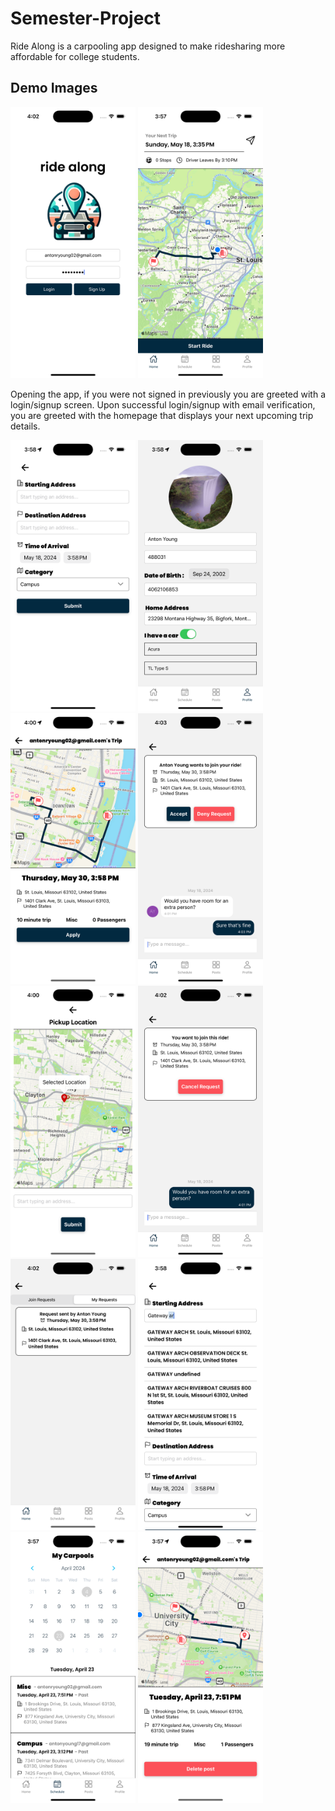 # Semester-Project

Ride Along is a carpooling app designed to make ridesharing more affordable for college students.

## Demo Images

<p align="left">
  <img src="./images/image5.png" alt="Image 5" width="200">
  <img src="./images/image11.png" alt="Image 11" width="200">
</p>
Opening the app, if you were not signed in previously you are greeted with a login/signup screen. Upon successful login/signup with email verification, you are greeted with the homepage that displays your next upcoming trip details.

<p align="left">
  <img src="./images/image3.png" alt="Image 3" width="200">
  <img src="./images/image4.png" alt="Image 4" width="200">
  <img src="./images/image1.png" alt="Image 5" width="200">
  <img src="./images/image6.png" alt="Image 6" width="200">
  <img src="./images/image7.png" alt="Image 7" width="200">
  <img src="./images/image8.png" alt="Image 8" width="200">
  <img src="./images/image9.png" alt="Image 9" width="200">
  <img src="./images/image2.png" alt="Image 11" width="200">
  <img src="./images/image12.png" alt="Image 12" width="200">
  <img src="./images/image13.png" alt="Image 13" width="200">
</p>
